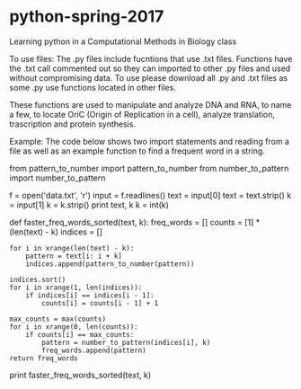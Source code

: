 # python-spring-2017
Learning python in a Computational Methods in Biology class

To use files:
The .py files include fucntions that use .txt files.  Functions have the .txt call commented out so they can imported to other .py files and used without compromising data.  To use please download all .py and .txt files as some .py use functions located in other files.

These functions are used to manipulate and analyze DNA and RNA, to name a few, to locate OriC (Origin of Replication in a cell), analyze translation, trascription and protein synthesis.

Example:  The code below shows two import statements and reading from a file as well as an example function to find a frequent word in a string.

from pattern_to_number import pattern_to_number
from number_to_pattern import number_to_pattern


f = open('data.txt', 'r')
input = f.readlines()
text = input[0]
text = text.strip()
k = input[1]
k = k.strip()
print text, k
k = int(k)

def faster_freq_words_sorted(text, k):
    freq_words = []
    counts = [1] * (len(text) - k)
    indices = []

    for i in xrange(len(text) - k):
        pattern = text[i: i + k]
        indices.append(pattern_to_number(pattern))

    indices.sort()
    for i in xrange(1, len(indices)):
        if indices[i] == indices[i - 1]:
            counts[i] = counts[i - 1] + 1

    max_counts = max(counts)
    for i in xrange(0, len(counts)):
        if counts[i] == max_counts:
            pattern = number_to_pattern(indices[i], k)
            freq_words.append(pattern)
    return freq_words


print faster_freq_words_sorted(text, k)

